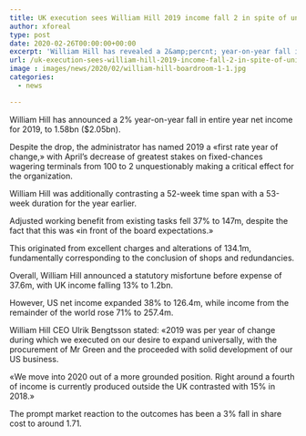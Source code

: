 ```yaml
---
title: UK execution sees William Hill 2019 income fall 2 in spite of universal growth
author: xforeal 
type: post
date: 2020-02-26T00:00:00+00:00
excerpt: 'William Hill has revealed a 2&amp;percnt; year-on-year fall in entire year net income for 2019, to 1 '
url: /uk-execution-sees-william-hill-2019-income-fall-2-in-spite-of-universal-growth/
image : images/news/2020/02/william-hill-boardroom-1-1.jpg
categories:
  - news

---
```

William Hill has announced a 2&percnt; year-on-year fall in entire year net income for 2019, to 1.58bn ($2.05bn). 

Despite the drop, the administrator has named 2019 a &#171;first rate year of change,&#187; with April&#8217;s decrease of greatest stakes on fixed-chances wagering terminals from 100 to 2 unquestionably making a critical effect for the organization. 

William Hill was additionally contrasting a 52-week time span with a 53-week duration for the year earlier. 

Adjusted working benefit from existing tasks fell 37&percnt; to 147m, despite the fact that this was &#171;in front of the board expectations.&#187; 

This originated from excellent charges and alterations of 134.1m, fundamentally corresponding to the conclusion of shops and redundancies. 

Overall, William Hill announced a statutory misfortune before expense of 37.6m, with UK income falling 13&percnt; to 1.2bn. 

However, US net income expanded 38&percnt; to 126.4m, while income from the remainder of the world rose 71&percnt; to 257.4m. 

William Hill CEO Ulrik Bengtsson stated: &#171;2019 was per year of change during which we executed on our desire to expand universally, with the procurement of Mr Green and the proceeded with solid development of our US business. 

&#171;We move into 2020 out of a more grounded position. Right around a fourth of income is currently produced outside the UK contrasted with 15&percnt; in 2018.&#187; 

The prompt market reaction to the outcomes has been a 3&percnt; fall in share cost to around 1.71.